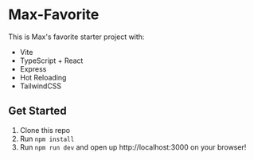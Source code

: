 # Max-Favorite

This is Max's favorite starter project with:

* Vite
* TypeScript + React
* Express 
* Hot Reloading
* TailwindCSS

## Get Started

1. Clone this repo
2. Run `npm install`
3. Run `npm run dev` and open up http://localhost:3000 on your browser!